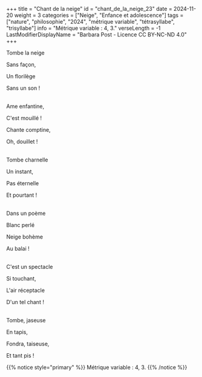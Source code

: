 +++
title = "Chant de la neige"
id = "chant_de_la_neige_23"
date = 2024-11-20
weight = 3
categories = ["Neige", "Enfance et adolescence"]
tags = ["nature", "philosophie", "2024", "métrique variable", "tétrasyllabe", "trisyllabe"]
info = "Métrique variable : 4, 3."
verseLength = -1
LastModifierDisplayName = "Barbara Post - Licence CC BY-NC-ND 4.0"
+++

Tombe la neige

Sans façon,

Un florilège

Sans un son !

 \
Ame enfantine,

C'est mouillé !

Chante comptine,

Oh, douillet !

 \
Tombe charnelle

Un instant,

Pas éternelle

Et pourtant !

 \
Dans un poème

Blanc perlé

Neige bohème

Au balai !

 \
C'est un spectacle

Si touchant,

L'air réceptacle

D'un tel chant !

 \
Tombe, jaseuse

En tapis,

Fondra, taiseuse,

Et tant pis !

{{% notice style="primary" %}}
Métrique variable : 4, 3.
{{% /notice %}}
